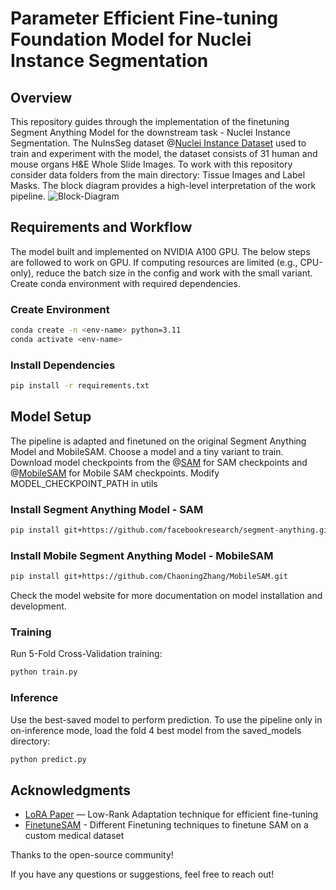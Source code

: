 # Parameter Efficient Fine-tuning Foundation Model for Nuclei Instance Segmentation

## Overview
This repository guides through the implementation of the finetuning Segment Anything Model for the downstream task - Nuclei Instance Segmentation. The NuInsSeg dataset @[Nuclei Instance Dataset](https://www.kaggle.com/datasets/ipateam/nuinsseg) used to train and experiment with the model, the dataset consists of 31 human and mouse organs H&E Whole Slide Images. To work with this repository consider data folders from the main directory: Tissue Images and Label Masks. The block diagram provides a high-level interpretation of the work pipeline.
![Block-Diagram](https://github.com/user-attachments/assets/15548896-e905-4b06-bb88-d74547d511bb)


## Requirements and Workflow
The model built and implemented on NVIDIA A100 GPU. The below steps are followed to work on GPU. If computing resources are limited (e.g., CPU-only), reduce the batch size in the config and work with the small variant. Create conda environment with required dependencies.

### Create Environment
```bash
conda create -n <env-name> python=3.11
conda activate <env-name>
```
### Install Dependencies
```bash
pip install -r requirements.txt
```
## Model Setup
The pipeline is adapted and finetuned on the original Segment Anything Model and MobileSAM. Choose a model and a tiny variant to train. Download model checkpoints from the @[SAM](https://github.com/facebookresearch) for SAM checkpoints and @[MobileSAM](https://github.com/ChaoningZhang/MobileSAM) for Mobile SAM checkpoints.
Modify MODEL_CHECKPOINT_PATH in utils

### Install Segment Anything Model - SAM
```bash
pip install git+https://github.com/facebookresearch/segment-anything.git
```
### Install Mobile Segment Anything Model - MobileSAM
```bash
pip install git+https://github.com/ChaoningZhang/MobileSAM.git
```
Check the model website for more documentation on model installation and development.

### Training
Run 5-Fold Cross-Validation training:
```bash
python train.py
```

### Inference
Use the best-saved model to perform prediction. To use the pipeline only in on-inference mode, load the fold 4 best model from the saved_models directory:
```bash
python predict.py
```


## Acknowledgments
- [LoRA Paper](https://arxiv.org/abs/2106.09685) — Low-Rank Adaptation technique for efficient fine-tuning
- [FinetuneSAM](https://github.com/mazurowski-lab/finetune-SAM) - Different Finetuning techniques to finetune SAM on a custom medical dataset

Thanks to the open-source community!

If you have any questions or suggestions, feel free to reach out!

